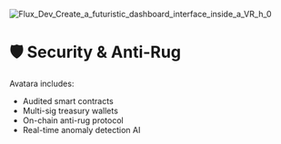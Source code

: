 ![Flux_Dev_Create_a_futuristic_dashboard_interface_inside_a_VR_h_0](https://github.com/user-attachments/assets/e0e6a3ba-820c-4eb9-83f7-9b64090d04ca)

# 🛡️ Security & Anti-Rug

Avatara includes:
- Audited smart contracts
- Multi-sig treasury wallets
- On-chain anti-rug protocol
- Real-time anomaly detection AI
